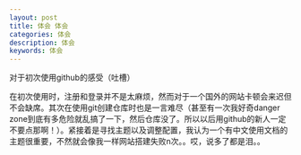 ```yaml
---
layout: post
title: 体会 体会
categories: 体会
description: 体会
keywords: 体会
---
```


对于初次使用github的感受（吐槽）

在初次使用时，注册和登录并不是太麻烦，然而对于一个国外的网站卡顿会来迟但不会缺席。其次在使用git创建仓库时也是一言难尽（甚至有一次我好奇danger zone到底有多危险就乱搞了一下，然后仓库没了。所以以后用github的新人一定不要点那啊！）。紧接着是寻找主题以及调整配置，我认为一个有中文使用文档的主题很重要，不然就会像我一样网站搭建失败n次。。哎，说多了都是泪。。

